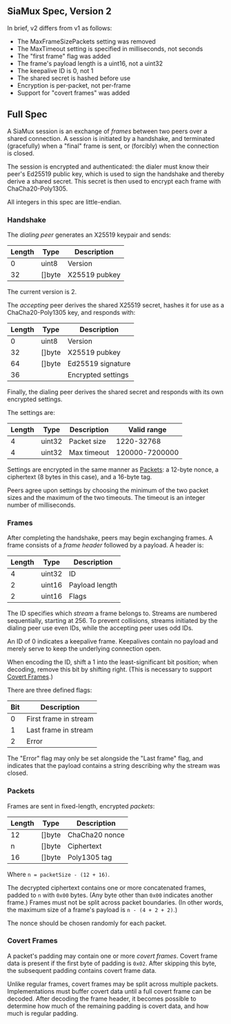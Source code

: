 SiaMux Spec, Version 2
----------------------

In brief, v2 differs from v1 as follows:

- The MaxFrameSizePackets setting was removed
- The MaxTimeout setting is specified in milliseconds, not seconds
- The "first frame" flag was added
- The frame's payload length is a uint16, not a uint32
- The keepalive ID is 0, not 1
- The shared secret is hashed before use
- Encryption is per-packet, not per-frame
- Support for "covert frames" was added


## Full Spec

A SiaMux session is an exchange of *frames* between two peers over a shared
connection. A session is initiated by a handshake, and terminated (gracefully)
when a "final" frame is sent, or (forcibly) when the connection is closed.

The session is encrypted and authenticated: the dialer must know their peer's
Ed25519 public key, which is used to sign the handshake and thereby derive a
shared secret. This secret is then used to encrypt each frame with
ChaCha20-Poly1305.

All integers in this spec are little-endian.

### Handshake

The *dialing peer* generates an X25519 keypair and sends:

| Length | Type   | Description   |
|--------|--------|---------------|
|   0    | uint8  | Version       |
|   32   | []byte | X25519 pubkey |

The current version is 2.

The *accepting* peer derives the shared X25519 secret, hashes it for use as a
ChaCha20-Poly1305 key, and responds with:

| Length | Type   | Description        |
|--------|--------|--------------------|
|   0    | uint8  | Version            |
|   32   | []byte | X25519 pubkey      |
|   64   | []byte | Ed25519 signature  |
|   36   |        | Encrypted settings |

Finally, the dialing peer derives the shared secret and responds with its own encrypted settings.

The settings are:

| Length | Type   | Description | Valid range    |
|--------|--------|-------------|----------------|
|   4    | uint32 | Packet size | 1220-32768     |
|   4    | uint32 | Max timeout | 120000-7200000 |

Settings are encrypted in the same manner as [Packets](#packets): a 12-byte
nonce, a ciphertext (8 bytes in this case), and a 16-byte tag.

Peers agree upon settings by choosing the minimum of the two packet sizes and
the maximum of the two timeouts. The timeout is an integer number of
milliseconds.

### Frames

After completing the handshake, peers may begin exchanging frames. A frame
consists of a *frame header* followed by a payload. A header is:

| Length | Type   | Description    |
|--------|--------|----------------|
|   4    | uint32 | ID             |
|   2    | uint16 | Payload length |
|   2    | uint16 | Flags          |

The ID specifies which *stream* a frame belongs to. Streams are numbered
sequentially, starting at 256. To prevent collisions, streams initiated by the
dialing peer use even IDs, while the accepting peer uses odd IDs.

An ID of 0 indicates a keepalive frame. Keepalives contain no payload and merely
serve to keep the underlying connection open.

When encoding the ID, shift a 1 into the least-significant bit position; when
decoding, remove this bit by shifting right. (This is necessary to support
[Covert Frames](#covert-frames).)

There are three defined flags:

| Bit | Description           |
|-----|-----------------------|
|  0  | First frame in stream |
|  1  | Last frame in stream  |
|  2  | Error                 |

The "Error" flag may only be set alongside the "Last frame" flag, and indicates
that the payload contains a string describing why the stream was closed.

### Packets

Frames are sent in fixed-length, encrypted *packets*:

| Length | Type   | Description    |
|--------|--------|----------------|
|   12   | []byte | ChaCha20 nonce |
|   n    | []byte | Ciphertext     |
|   16   | []byte | Poly1305 tag   |

Where `n = packetSize - (12 + 16)`.

The decrypted ciphertext contains one or more concatenated frames, padded to `n`
with `0x00` bytes. (Any byte other than `0x00` indicates another frame.) Frames
must not be split across packet boundaries. (In other words, the maximum size of
a frame's payload is `n - (4 + 2 + 2)`.)

The nonce should be chosen randomly for each packet.

### Covert Frames

A packet's padding may contain one or more *covert frames*. Covert frame data is
present if the first byte of padding is `0x02`. After skipping this byte, the
subsequent padding contains covert frame data.

Unlike regular frames, covert frames may be split across multiple packets.
Implementations must buffer covert data until a full covert frame can be
decoded. After decoding the frame header, it becomes possible to determine how
much of the remaining padding is covert data, and how much is regular padding.
